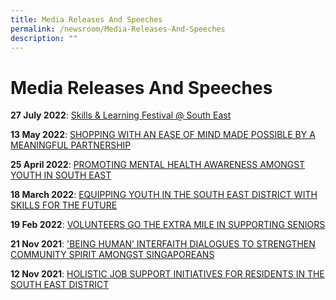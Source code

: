 ```yaml
---
title: Media Releases And Speeches
permalink: /newsroom/Media-Releases-And-Speeches
description: ""
---
```

Media Releases And Speeches
=
**27 July 2022**:
[Skills & Learning Festival @ South East]()

**13 May 2022**: 
[SHOPPING WITH AN EASE OF MIND MADE POSSIBLE BY A MEANINGFUL PARTNERSHIP](/files/MEDIA%20RELEASE%20-%20SHOPPING%20WITH%20AN%20EASE%20OF%20MIND%20MADE%20POSSIBLE%20BY%20A%20MEANINGFUL%20PARTNERSHIP.pdf)

**25 April 2022**:
[PROMOTING MENTAL HEALTH AWARENESS AMONGST YOUTH IN SOUTH EAST](/files/Media%20Release%20for%20Launch%20of%20The%20Light%20Within%20(Mental%20Wellness%20Digital%20Series).pdf)

**18 March 2022**:
[ EQUIPPING YOUTH IN THE SOUTH EAST DISTRICT WITH SKILLS FOR THE FUTURE](/files/Media%20Release%20for%20South%20East%20CDC's%20Trade%20Skills%20Introductory%20Series.pdf)

**19 Feb 2022**:
[ VOLUNTEERS GO THE EXTRA MILE IN SUPPORTING SENIORS](/files/Media%20Release%20for%20Neighbours%20for%20Active%20Living%20–%20Volunteers’%20Appreciation%20Day%202022.pdf)
 

**21 Nov 2021**:
['BEING HUMAN’ INTERFAITH DIALOGUES TO STRENGTHEN COMMUNITY SPIRIT AMONGST SINGAPOREANS](/files/20112021%20Media%20Release%20for%20Being%20Human%20Interfaith%20Dialogues.pdf)

 
**12 Nov 2021**:
[HOLISTIC JOB SUPPORT INITIATIVES FOR RESIDENTS IN THE SOUTH EAST DISTRICT ](/files/Media%20Release%20for%20Holistic%20Job%20Support%20Initiatives%20For%20Residents%20in%20the%20South%20East%20District.pdf)